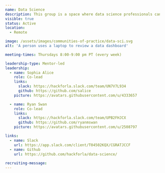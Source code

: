 ```yaml
---
name: Data Science
description: This group is a space where data science professionals can come together to share effective practices, give and get mentorship, and workshop group projects.
visible: true
status: Active
location:
  - Remote

image: /assets/images/communities-of-practice/data-sci.svg
alt: 'A person uses a laptop to review a data dashboard'

meeting-times: Thursdays 8:00-9:00 pm PT (every week)

leadership-type: Mentor-led
leadership:
  - name: Sophia Alice
    role: Co-lead
    links:
      slack: https://hackforla.slack.com/team/UN7V7L934
      github: https://github.com/salice
    picture: https://avatars.githubusercontent.com/u/4333657

  - name: Ryan Swan
    role: Co-lead
    links:
      slack: https://hackforla.slack.com/team/UPB2FHJCX
      github: https://github.com/ryanmswan
    picture: https://avatars.githubusercontent.com/u/2508797

links:
  - name: Slack
    url: https://app.slack.com/client/T04502KQX/CGRATJCCF
  - name: Github
    url: https://github.com/hackforla/data-science/
  
recruiting-message:
---
```

